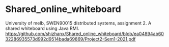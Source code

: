 # Shared_online_whiteboard
University of melb, SWEN90015 distributed systems, assignment 2. A shared whiteboard using Java RMI.
https://github.com/shizhanx/Shared_online_whiteboard/blob/ea04894ab6032286935573d992d9514bada69869/Project2-Sem1-2021.pdf 
